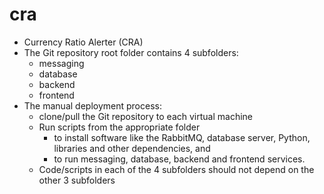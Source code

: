 # cra
- Currency Ratio Alerter (CRA)  
- The Git repository root folder contains 4 subfolders:  
	- messaging  
	- database  
	- backend  
	- frontend  
- The manual deployment process:  
	- clone/pull the Git repository to each virtual machine  
	- Run scripts from the appropriate folder  
		- to install software like the RabbitMQ, database server, Python, libraries and other dependencies, and  
		- to run messaging, database, backend and frontend services.  
	- Code/scripts in each of the 4 subfolders should not depend on the other 3 subfolders  
  
